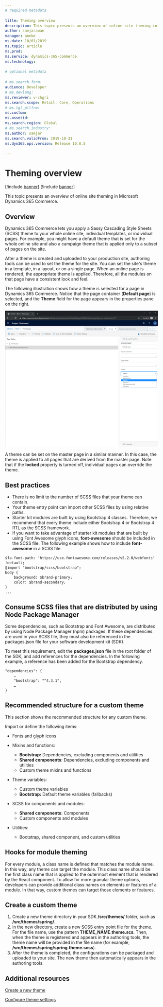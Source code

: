 ```yaml
---
# required metadata

title: Theming overview
description: This topic presents an overview of online site theming in Microsoft Dynamics 365 Commerce.
author: samjarawan
manager: annbe
ms.date: 10/01/2019
ms.topic: article
ms.prod: 
ms.service: dynamics-365-commerce
ms.technology: 

# optional metadata

# ms.search.form: 
audience: Developer
# ms.devlang: 
ms.reviewer: v-chgri
ms.search.scope: Retail, Core, Operations
# ms.tgt_pltfrm: 
ms.custom: 
ms.assetid: 
ms.search.region: Global
# ms.search.industry: 
ms.author: samjar
ms.search.validFrom: 2019-10-31
ms.dyn365.ops.version: Release 10.0.5

---
```

# Theming overview

[!include [banner](../includes/preview-banner.md)]
[!include [banner](../includes/banner.md)]

This topic presents an overview of online site theming in Microsoft Dynamics 365 Commerce.

## Overview

Dynamics 365 Commerce lets you apply a Sassy Cascading Style Sheets (SCSS) theme to your whole online site, individual templates, or individual pages. For example, you might have a default theme that is set for the whole online site and also a campaign theme that is applied only to a subset of pages on the site.

After a theme is created and uploaded to your production site, authoring tools can be used to set the theme for the site. You can set the site's theme in a template, in a layout, or on a single page. When an online page is rendered, the appropriate theme is applied. Therefore, all the modules on that page have a consistent look and feel.

The following illustration shows how a theme is selected for a page in Dynamics 365 Commerce. Notice that the page container (**Default page**) is selected, and the **Theme** field for the page appears in the properties pane on the right.

![Theme selection](media/theming-1.png)

A theme can be set on the master page in a similar manner. In this case, the theme is applied to all pages that are derived from the master page. Note that if the **locked** property is turned off, individual pages can override the theme.

## Best practices

* There is no limit to the number of SCSS files that your theme can contain.
* Your theme entry point can import other SCSS files by using relative paths.
* Starter kit modules are built by using Bootstrap 4 classes. Therefore, we recommend that every theme include either Bootstrap 4 or Bootstrap 4 RTL as the  SCSS framework.
* If you want to take advantage of starter kit modules that are built by using Font Awesome glyph icons, **font-awesome** should be included in the SCSS file. The following example shows how to include **font-awesome** in a SCSS file:

```
$fa-font-path: 'https://use.fontawesome.com/releases/v5.2.0/webfonts' !default;
@import "bootstrap/scss/bootstrap";
body {
    background: $brand-primary;
    color: $brand-secondary;
}
...
```

## Consume SCSS files that are distributed by using Node Package Manager

Some dependencies, such as Bootstrap and Font Awesome, are distributed by using Node Package Manager (npm) packages. If these dependencies are used in your SCSS file, they must also be referenced in the packages.json file for your software development kit (SDK).

To meet this requirement, edit the **packages.json** file in the root folder of the SDK, and add references for the dependencies. In the following example, a reference has been added for the Bootstrap dependency.

```
"dependencies": {
    …
    "bootstrap": "^4.3.1",
    …
}
```

## Recommended structure for a custom theme

This section shows the recommended structure for any custom theme. 

Import or define the following items:

* Fonts and glyph icons
* Mixins and functions:

    * **Bootstrap:** Dependencies, excluding components and utilities
    * **Shared components:** Dependencies, excluding components and utilities
    * Custom theme mixins and functions

* Theme variables:

    * Custom theme variables
    * **Bootstrap:** Default theme variables (fallbacks)

* SCSS for components and modules:

    * **Shared components:** Components
    * Custom components and modules

* Utilities:

    * Bootstrap, shared component, and custom utilities

## Hooks for module theming

For every module, a class name is defined that matches the module name. In this way, any theme can target the module. This class name should be the first class name that is applied to the outermost element that is rendered by the React component. To allow for more granular theme options, developers can provide additional class names on elements or features of a module. In that way, custom themes can target those elements or features.

## Create a custom theme

1. Create a new theme directory in your SDK **/src/themes/** folder, such as **/src/themes/spring/**.
1. In the new directory, create a new SCSS entry point file for the theme. For the file name, use the pattern **THEME\_NAME.theme.scs**. Then, when the theme is registered and appears in the authoring tools, the theme name will be provided in the file name (for example, **/src/themes/spring/spring.theme.scss**).
1. After the theme is completed, the configurations can be packaged and uploaded to your site. The new theme then automatically appears in the authoring tools.

## Additional resources

[Create a new theme](create-theme.md)

[Configure theme settings](configure-theme-settings.md)
